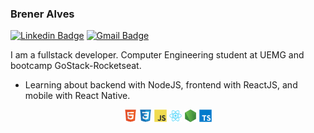 ### Brener Alves

[![Linkedin Badge](https://img.shields.io/badge/-BrenerAlves-0e76a8?style=flat-square&logo=Linkedin&logoColor=white&link=https://www.linkedin.com/in/brener-alves/)](https://www.linkedin.com/in/brener-alves/) 
[![Gmail Badge](https://img.shields.io/badge/-Brener820@gmail.com-db4a39?style=flat-square&logo=Gmail&logoColor=white&link=mailto:brener820@gmail.com)](mailto:brener820@gmail.com)

I am a fullstack developer. Computer Engineering student at UEMG and bootcamp GoStack-Rocketseat.

- Learning about backend with NodeJS, frontend with ReactJS, and mobile with React Native.

<p align="center">
  <img src="https://github.com/devicons/devicon/blob/master/icons/html5/html5-original.svg" alt="html5" width="20px" height="20px"/>
  <img src="https://github.com/devicons/devicon/blob/master/icons/css3/css3-original.svg" alt="css3" width="20px" height="20px"/>
  <img src="https://github.com/devicons/devicon/blob/master/icons/javascript/javascript-original.svg" alt="javasccript" width="20px" height="20px"/>
  <img src="https://github.com/devicons/devicon/blob/master/icons/react/react-original.svg" alt="react" width="20px" height="20px"/>
  <img src="https://github.com/devicons/devicon/blob/master/icons/nodejs/nodejs-original.svg" alt="nodejs" width="20px" height="20px"/>
  <img src="https://github.com/devicons/devicon/blob/master/icons/typescript/typescript-original.svg" alt="typescript" width="20px" height="20px"/>
</p>
